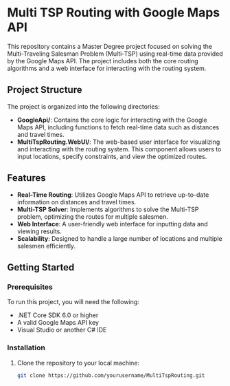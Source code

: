 # Multi TSP Routing with Google Maps API

This repository contains a Master Degree project focused on solving the Multi-Traveling Salesman Problem (Multi-TSP) using real-time data provided by the Google Maps API. The project includes both the core routing algorithms and a web interface for interacting with the routing system.

## Project Structure

The project is organized into the following directories:

- **GoogleApi/**: Contains the core logic for interacting with the Google Maps API, including functions to fetch real-time data such as distances and travel times.
- **MultiTspRouting.WebUI/**: The web-based user interface for visualizing and interacting with the routing system. This component allows users to input locations, specify constraints, and view the optimized routes.

## Features

- **Real-Time Routing**: Utilizes Google Maps API to retrieve up-to-date information on distances and travel times.
- **Multi-TSP Solver**: Implements algorithms to solve the Multi-TSP problem, optimizing the routes for multiple salesmen.
- **Web Interface**: A user-friendly web interface for inputting data and viewing results.
- **Scalability**: Designed to handle a large number of locations and multiple salesmen efficiently.

## Getting Started

### Prerequisites

To run this project, you will need the following:

- .NET Core SDK 6.0 or higher
- A valid Google Maps API key
- Visual Studio or another C# IDE

### Installation

1. Clone the repository to your local machine:

   ```bash
   git clone https://github.com/yourusername/MultiTspRouting.git

